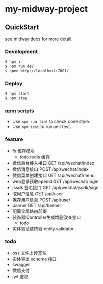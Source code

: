 # my-midway-project

## QuickStart

<!-- add docs here for user -->

see [midway docs][midway] for more detail.

### Development

```bash
$ npm i
$ npm run dev
$ open http://localhost:7001/
```

### Deploy

```bash
$ npm start
$ npm stop
```

### npm scripts

- Use `npm run lint` to check code style.
- Use `npm test` to run unit test.


[midway]: https://midwayjs.org

### feature
- fs 缓存模块
    - todo redis 缓存
- 微信后台接入接口 GET /api/wechat/index
- 微信消息接口 POST /api/wechat/index
- 微信菜单创建接口 GET /api/wechat/menu
- web登录获取openid GET /api/wechat/login
- jssdk 签名接口 GET /api/wechat/jssdk/sign
- 取用户信息 GET /api/user
- 保存用户信息 POST /api/user
- banner GET /api/banner
- 配置全局路由前缀
- 装饰器IController生成增删改查接口
    - todo
- 实体验证装饰器 entity.validator

### todo
- oss 文件上传签名
- 实体导出 schema 接口
- swagger
- 微信支付
- jwt 鉴权



